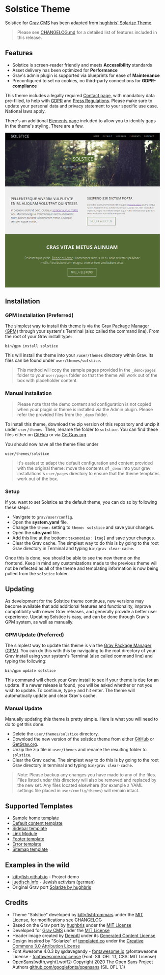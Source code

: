 # Solstice Theme

Solstice for [Grav CMS](http://github.com/getgrav/grav) has been adapted from [hughbris' Solarize Theme](https://github.com/hughbris/grav-theme-solarize). 

> Please see [CHANGELOG.md](CHANGELOG.md) for a detailed list of features included in this release.

## Features

* Solstice is screen-reader friendly and meets **Accessibility** standards
* Asset delivery has been optimized for **Performance**
* Grav's admin plugin is supported via blueprints for ease of **Maintenance**
* Preconfigured to set no cookies, no third-party connections for **GDPR-compliance**

This theme includes a legally required [Contact page](_demo/pages/99.contact/default.md), with mandatory data pre-filled, to help with [GDPR](https://en.wikipedia.org/wiki/General_Data_Protection_Regulation) and [Press Regulations](https://secureprivacy.ai/blog/what-is-an-impressum). Please make sure to update your personal data and privacy statement to your specific use case. National laws apply.

There's an additional [Elements page](_demo/pages/90.elements/default.md) included to allow you to identify gaps in the theme's styling. There are a few.

![Solstice](screenshot.jpg)

## Installation

### GPM Installation (Preferred)

The simplest way to install this theme is via the [Grav Package Manager (GPM)](http://learn.getgrav.org/advanced/grav-gpm) through your system's Terminal (also called the command line).  From the root of your Grav install type:

    bin/gpm install solstice

This will install the theme into your `/user/themes` directory within Grav. Its files can be found under `user/themes/solstice`.

> This method will copy the sample pages provided in the `_demo/pages` folder to your `user/pages` folder so that the theme will work out of the box with placeholder content.

### Manual Installation

> Please note that the demo content and configuration is not copied when your plugin or theme is installed via the Admin plugin. Please refer the provided files from the `_demo` folder.

To install this theme, download the zip version of this repository and unzip it under `user/themes`. Then, rename the folder to `solstice`. You can find these files either on [GitHub](https://github.com/kittyfishfrommars) or via [GetGrav.org](http://getgrav.org/downloads/themes).

You should now have all the theme files under

    user/themes/solstice

> It's easiest to adapt the default configuration and content provided with the original theme: move the contents of `_demo` into your grav installations's `user/pages` directory to ensure that the theme templates work out of the box.

### Setup

If you want to set Solstice as the default theme, you can do so by following these steps:

* Navigate to `grav/user/config`.
* Open the **system.yaml** file.
* Change the `theme:` setting to `theme: solstice` and save your changes.
* Open the **site.yaml** file.
* Add this line at the bottom: `taxonomies: [tag]` and save your changes.
* Clear the Grav cache. The simplest way to do this is by going to the root Grav directory in Terminal and typing `bin/grav clear-cache`.

Once this is done, you should be able to see the new theme on the frontend. Keep in mind any customizations made to the previous theme will not be reflected as all of the theme and templating information is now being pulled from the `solstice` folder.

## Updating

As development for the Solstice theme continues, new versions may become available that add additional features and functionality, improve compatibility with newer Grav releases, and generally provide a better user experience. Updating Solstice is easy, and can be done through Grav's GPM system, as well as manually.

### GPM Update (Preferred)

The simplest way to update this theme is via the [Grav Package Manager (GPM)](http://learn.getgrav.org/advanced/grav-gpm). You can do this with this by navigating to the root directory of your Grav install using your system's Terminal (also called command line) and typing the following:

    bin/gpm update solstice

This command will check your Grav install to see if your theme is due for an update. If a newer release is found, you will be asked whether or not you wish to update. To continue, type `y` and hit enter. The theme will automatically update and clear Grav's cache.

### Manual Update

Manually updating this theme is pretty simple. Here is what you will need to do to get this done:

* Delete the `user/themes/solstice` directory.
* Download the new version of the solstice theme from either [GitHub](https://github.com/kittyfishfrommars) or [GetGrav.org](http://getgrav.org/downloads/themes#extras).
* Unzip the zip file in `user/themes` and rename the resulting folder to `solstice`.
* Clear the Grav cache. The simplest way to do this is by going to the root Grav directory in terminal and typing `bin/grav clear-cache`.

> Note: Please backup any changes you have made to any of the files. Files listed under this directory will also be removed and replaced by the new set. Any files located elsewhere (for example a YAML settings file placed in `user/config/themes`) will remain intact.

## Supported Templates

* [Sample home template](templates/home.html.twig)
* [Default content template](templates/default.html.twig)
* [Sidebar template](templates/sidebar.html.twig)
* [Link Module](templates/modular/links.html.twig)
* [Footer template](templates/partials/footer.html.twig)
* [Error template](templates/error.html.twig)
* [Sitemap template](templates/sitemap.html.twig)

## Examples in the wild

* [kittyfish.github.io](https://kittyfish.github.io) - Project demo
* [juedisch.info](https://juedisch.info) - Jewish activism (german)
* Original Grav port [Solarize by hughbris](https://behold.metamotive.co.nz/solstice)

## Credits
* Theme "Solstice" developed by [kittyfishfrommars](https://github.com/Kittyfishfrommars) under the [MIT License](https://opensource.org/license/mit/), for modifications see [CHANGELOG](https://github.com/Kittyfishfrommars/grav-skeleton-solstice/blob/main/user/themes/solstice/CHANGELOG.md)
* Based on the Grav port by [hughbris](https://github.com/hughbris/grav-theme-solarize/tree/develop) under the [MIT License](https://github.com/hughbris/grav-theme-solarize/blob/develop/LICENSE)
* Developed for [Grav CMS](https://getgrav.org/) under the [MIT License](https://github.com/getgrav/grav/blob/master/LICENSE.txt)
* Header image created by [DeepAI](https://deepai.org/machine-learning-model/text2img) under its [Generated Content License](https://deepai.org/terms-of-service/terms-of-service)
* Design inspired by "Solarize" of [templated.co](https://templated.co) under the [Creative Commons 3.0 Attribution License](https://creativecommons.org/licenses/by/3.0/)
* Font Awesome 4.0.3 by @davegandy - [fontawesome.io](http://fontawesome.io) @fontawesome License - [fontawesome.io/license](https://fontawesome.io/license) (Font: SIL OFL 1.1, CSS: MIT License)
* OpenSans[wdth,wght].woff2: Copyright 2020 The Open Sans Project Authors [github.com/googlefonts/opensans](https://github.com/googlefonts/opensans) (SIL OFL 1.1)
